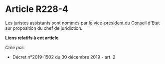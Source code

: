 # Article R228-4

Les juristes assistants sont nommés par le vice-président du Conseil d'Etat sur proposition du chef de juridiction.

**Liens relatifs à cet article**

_Créé par_:

  - Décret n°2019-1502 du 30 décembre 2019 - art. 2
